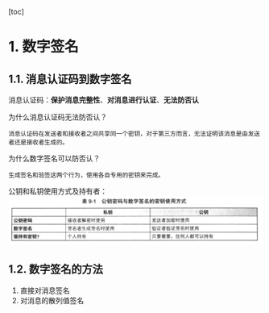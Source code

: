 [toc]

# 1. 数字签名
## 1.1. 消息认证码到数字签名
消息认证码：**保护消息完整性**、**对消息进行认证**、**无法防否认**

为什么消息认证码无法防否认？
```
消息认证码在发送者和接收者之间共享同一个密钥，对于第三方而言，无法证明该消息是由发送者还是接收者生成的。
```

为什么数字签名可以防否认？
```
生成签名和验签这两个行为，使用各自专用的密钥来完成。
```

公钥和私钥使用方式及持有者：
![](image/2022-02-08-20-24-04.png)

## 1.2. 数字签名的方法
1. 直接对消息签名
2. 对消息的散列值签名